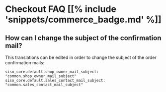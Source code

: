 # Checkout FAQ [[% include 'snippets/commerce_badge.md' %]]


## How can I change the subject of the confirmation mail?

This translations can be edited in order to change the subject of the order confirmation mails:

```
siso_core.default.shop_owner_mail_subject: "common.shop_owner_mail_subject"
siso_core.default.sales_contact_mail_subject: "common.sales_contact_mail_subject"
```
